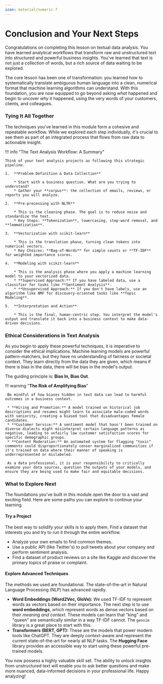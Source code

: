 ```yaml
---
icon: material/numeric-7
---
```


# Conclusion and Your Next Steps

Congratulations on completing this lesson on textual data analysis. You have learned analytical workflows that transform raw and unstructured text into structured and powerful business insights. You've learned that text is not just a collection of words, but a rich source of data waiting to be explored.

The core lesson has been one of transformation: you learned how to systematically translate ambiguous human language into a clean, numerical format that machine learning algorithms can understand. With this foundation, you are now equipped to go beyond asking *what* happened and begin to uncover *why* it happened, using the very words of your customers, clients, and colleagues.

### Tying It All Together

The techniques you've learned in this module form a cohesive and repeatable workflow. While we explored each step individually, it's crucial to see them as part of an integrated process that flows from raw data to actionable insight.

!!! info "The Text Analysis Workflow: A Summary"

    Think of your text analysis projects as following this strategic pipeline.

    1.  **Problem Definition & Data Collection**

        * Start with a business question. What are you trying to understand?
        * Gather your **corpus**: the collection of emails, reviews, or reports you will analyze.

    2.  **Pre-processing with NLTK**

        * This is the cleaning phase. The goal is to reduce noise and standardize the text.
        * Key Steps: **Tokenization**, lowercasing, stop-word removal, and **lemmatization**.

    3.  **Vectorization with scikit-learn**

        * This is the translation phase, turning clean tokens into numerical vectors.
        * Key Choices: **Bag-of-Words** for simple counts or **TF-IDF** for weighted importance scores.

    4.  **Modeling with scikit-learn**

        * This is the analysis phase where you apply a machine learning model to your vectorized data.
        * **Supervised Approach:** If you have labeled data, use a classifier for tasks like **Sentiment Analysis**.
        * **Unsupervised Approach:** If you don't have labels, use an algorithm like NMF for discovery-oriented tasks like **Topic Modeling**.

    5.  **Interpretation and Action**

        * This is the final, human-centric step. You interpret the model's output and translate it back into a business context to make data-driven decisions.

### Ethical Considerations in Text Analysis

As you begin to apply these powerful techniques, it is imperative to consider the ethical implications. Machine learning models are powerful pattern-matchers, but they have no understanding of fairness or societal context. They learn directly from the data they are given, which means if there is bias in the data, there will be bias in the model's output.

The guiding principle is: **Bias In, Bias Out**.

!!! warning "**The Risk of Amplifying Bias**"

     Be mindful of how biases hidden in text data can lead to harmful outcomes in a business context.

     * **Hiring and Promotion:** A model trained on historical job descriptions and resumes might learn to associate male-coded words with seniority, creating a biased tool that disadvantages female candidates.
     * **Customer Service:** A sentiment model that hasn't been trained on diverse dialects might misinterpret certain language patterns as negative, leading to unfairly low customer satisfaction scores for specific demographic groups.
     * **Content Moderation:** An automated system for flagging "toxic" comments could disproportionately censor marginalized communities if it's trained on data where their manner of speaking is underrepresented or mislabeled.

     As a data professional, it is your responsibility to critically examine your data sources, question the outputs of your models, and ensure they are being used to make fair and equitable decisions.

### What to Explore Next

The foundations you've built in this module open the door to a vast and exciting field. Here are some paths you can explore to continue your learning.

#### Try a Project
The best way to solidify your skills is to apply them. Find a dataset that interests you and try to run it through the entire workflow.

* Analyze your own emails to find common themes.
* Use a public API (like Twitter's) to pull tweets about your company and perform sentiment analysis.
* Find a dataset of product reviews on a site like Kaggle and discover the primary topics of praise or complaint.

#### Explore Advanced Techniques

The methods we used are foundational. The state-of-the-art in Natural Language Processing (NLP) has advanced rapidly.

* **Word Embeddings (Word2Vec, GloVe):** We used TF-IDF to represent words as vectors based on their importance. The next step is to use **word embeddings**, which represent words as dense vectors based on their *meaning and context*. These models can learn that "king" and "queen" are semantically similar in a way TF-IDF cannot. The `gensim` library is a great place to start with this.
* **Transformers (BERT, GPT):** These are the models that power modern tools like ChatGPT. They are deeply context-aware and represent the current state-of-the-art for nearly all NLP tasks. The **Hugging Face** library provides an accessible way to start using these powerful pre-trained models.

You now possess a highly valuable skill set. The ability to unlock insights from unstructured text will enable you to ask better questions and make more nuanced, data-informed decisions in your professional life. Happy analyzing!
